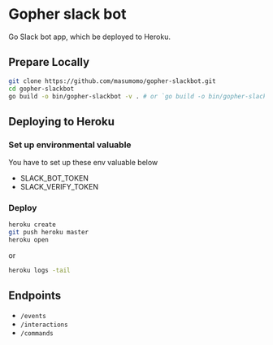 
# Gopher slack bot

Go Slack bot app, which be deployed to Heroku.

## Prepare Locally

```sh
git clone https://github.com/masumomo/gopher-slackbot.git
cd gopher-slackbot
go build -o bin/gopher-slackbot -v . # or `go build -o bin/gopher-slackbot.exe -v .` in git bash
```

## Deploying to Heroku

### Set up environmental valuable

You have to set up these env valuable below
- SLACK_BOT_TOKEN
- SLACK_VERIFY_TOKEN

### Deploy

```sh
heroku create
git push heroku master
heroku open
```
or

```sh
heroku logs -tail
```


## Endpoints

- `/events`
- `/interactions`
- `/commands`

